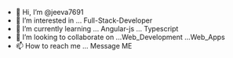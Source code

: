 - 👋 Hi, I’m @jeeva7691
- 👀 I’m interested in ... Full-Stack-Developer
- 🌱 I’m currently learning ... Angular-js ... Typescript
- 💞️ I’m looking to collaborate on ...Web_Development ...Web_Apps
- 📫 How to reach me ... Message ME

<!---
jeeva7691/jeeva7691 is a ✨ special ✨ repository because its `README.md` (this file) appears on your GitHub profile.
You can click the Preview link to take a look at your changes.
--->
